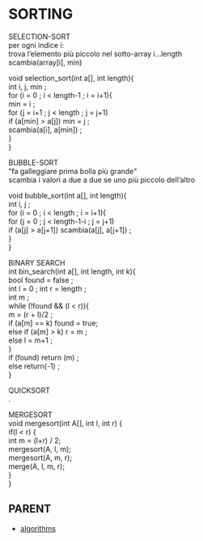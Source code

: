# SORTING  
  
SELECTION-SORT  
per ogni indice i:  
trova l’elemento più piccolo nel sotto-array i...length  
scambia(array[i], min)  
  
void selection_sort(int a[], int length){  
int i, j, min ;  
for (i = 0 ; i < length-1 ; i = i+1){  
min = i ;  
for (j = i+1 ; j < length ; j = j+1)  
if (a[min] > a[j]) min = j ;  
scambia(a[i], a[min]) ;   
}  
}  
  
BUBBLE-SORT  
“fa galleggiare prima bolla più grande”  
scambia i valori a due a due se uno più piccolo dell’altro  
  
void bubble_sort(int a[], int length){  
int i, j ;  
for (i = 0 ; i < length ; i = i+1){  
for (j = 0 ; j < length-1-i ; j = j+1)  
if (a[j] > a[j+1]) scambia(a[j], a[j+1]) ;  
}  
}  
  
BINARY SEARCH  
int bin_search(int a[], int length, int k){  
bool found = false ;  
int l = 0 ; int r = length ;  
int m ;  
while (!found && (l < r)){  
m = (r + l)/2 ;  
if (a[m] == k) found = true;  
else if (a[m] > k) r = m ;  
else l = m+1 ;  
}  
if (found) return (m) ;  
else return(-1) ;  
}   
  
QUICKSORT  
.  
  
MERGESORT  
void mergesort(int A[], int l, int r) {  
	if(l < r) {  
int m = (l+r) / 2;  
	mergesort(A, l, m);  
mergesort(A, m, r);  
merge(A, l, m, r);  
}  
}  
  
  




## PARENT  
*	[algorithms](../README.md)  

